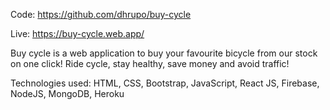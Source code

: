 Code: https://github.com/dhrupo/buy-cycle

Live: https://buy-cycle.web.app/

Buy cycle is a web application to buy your favourite bicycle from our stock on one click! Ride cycle, stay healthy, save money and avoid traffic!

Technologies used: HTML, CSS, Bootstrap, JavaScript, React JS, Firebase, NodeJS, MongoDB, Heroku

